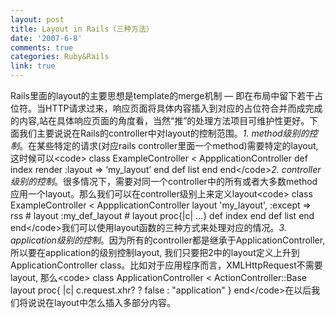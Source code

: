 ```yaml
---
layout: post
title: Layout in Rails（三种方法）
date: '2007-6-8'
comments: true
categories: Ruby&Rails
link: true
---
```

Rails里面的layout的主要思想是template的merge机制 — 即在布局中留下若干占位符。当HTTP请求过来，响应页面将具体内容插入到对应的占位符合并而成完成的内容,站在具体响应页面的角度看，当然“推”的处理方法项目可维护性更好。下面我们主要说说在Rails的controller中对layout的控制范围。*1. method级别的控制*。在某些特定的请求(对应rails controller里面一个method)需要特定的layout, 这时候可以&lt;code&gt;    class ExampleController &lt; AppplicationController       def index            render :layout =&gt; ‘my_layout’       end       def list       end    end&lt;/code&gt;*2. controller级别的控制*。很多情况下，需要对同一个controller中的所有或者大多数method应用一个layout。那么我们可以在controller级别上来定义layout&lt;code&gt;    class ExampleController &lt; AppplicationController       layout 'my_layout', :except =&gt; rss       # layout :my_def_layout       # layout proc{|c| …}        def index       end       def list       end    end&lt;/code&gt;我们可以使用layout函数的三种方式来处理对应的情况。*3. application级别的控制*。因为所有的controller都是继承于ApplicationController, 所以要在application的级别控制layout, 我们只要把2中的layout定义上升到ApplicationController class。比如对于应用程序而言，XMLHttpRequest不需要layout, 那么&lt;code&gt;    class ApplicationController &lt; ActionController::Base      layout proc{ |c| c.request.xhr? ? false : &quot;application&quot; }    end&lt;/code&gt;在以后我们将说说在layout中怎么插入多部分内容。

